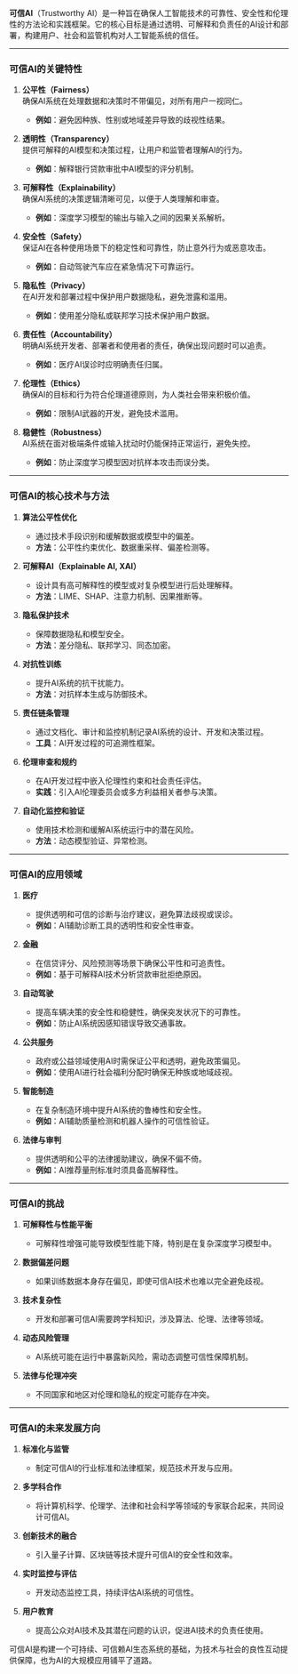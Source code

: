 **可信AI**（Trustworthy AI）是一种旨在确保人工智能技术的可靠性、安全性和伦理性的方法论和实践框架。它的核心目标是通过透明、可解释和负责任的AI设计和部署，构建用户、社会和监管机构对人工智能系统的信任。

---

### **可信AI的关键特性**
1. **公平性（Fairness）**  
   确保AI系统在处理数据和决策时不带偏见，对所有用户一视同仁。  
   - **例如**：避免因种族、性别或地域差异导致的歧视性结果。

2. **透明性（Transparency）**  
   提供可解释的AI模型和决策过程，让用户和监管者理解AI的行为。  
   - **例如**：解释银行贷款审批中AI模型的评分机制。

3. **可解释性（Explainability）**  
   确保AI系统的决策逻辑清晰可见，以便于人类理解和审查。  
   - **例如**：深度学习模型的输出与输入之间的因果关系解析。

4. **安全性（Safety）**  
   保证AI在各种使用场景下的稳定性和可靠性，防止意外行为或恶意攻击。  
   - **例如**：自动驾驶汽车应在紧急情况下可靠运行。

5. **隐私性（Privacy）**  
   在AI开发和部署过程中保护用户数据隐私，避免泄露和滥用。  
   - **例如**：使用差分隐私或联邦学习技术保护用户数据。

6. **责任性（Accountability）**  
   明确AI系统开发者、部署者和使用者的责任，确保出现问题时可以追责。  
   - **例如**：医疗AI误诊时应明确责任归属。

7. **伦理性（Ethics）**  
   确保AI的目标和行为符合伦理道德原则，为人类社会带来积极价值。  
   - **例如**：限制AI武器的开发，避免技术滥用。

8. **稳健性（Robustness）**  
   AI系统在面对极端条件或输入扰动时仍能保持正常运行，避免失控。  
   - **例如**：防止深度学习模型因对抗样本攻击而误分类。

---

### **可信AI的核心技术与方法**
1. **算法公平性优化**  
   - 通过技术手段识别和缓解数据或模型中的偏差。
   - **方法**：公平性约束优化、数据重采样、偏差检测等。

2. **可解释AI（Explainable AI, XAI）**  
   - 设计具有高可解释性的模型或对复杂模型进行后处理解释。
   - **方法**：LIME、SHAP、注意力机制、因果推断等。

3. **隐私保护技术**  
   - 保障数据隐私和模型安全。
   - **方法**：差分隐私、联邦学习、同态加密。

4. **对抗性训练**  
   - 提升AI系统的抗干扰能力。
   - **方法**：对抗样本生成与防御技术。

5. **责任链条管理**  
   - 通过文档化、审计和监控机制记录AI系统的设计、开发和决策过程。
   - **工具**：AI开发过程的可追溯性框架。

6. **伦理审查和规约**  
   - 在AI开发过程中嵌入伦理性约束和社会责任评估。
   - **实践**：引入AI伦理委员会或多方利益相关者参与决策。

7. **自动化监控和验证**  
   - 使用技术检测和缓解AI系统运行中的潜在风险。
   - **方法**：动态模型验证、异常检测。

---

### **可信AI的应用领域**
1. **医疗**  
   - 提供透明和可信的诊断与治疗建议，避免算法歧视或误诊。
   - **例如**：AI辅助诊断工具的透明性和安全性审查。

2. **金融**  
   - 在信贷评分、风险预测等场景下确保公平性和可追责性。
   - **例如**：基于可解释AI技术分析贷款审批拒绝原因。

3. **自动驾驶**  
   - 提高车辆决策的安全性和稳健性，确保突发状况下的可靠性。
   - **例如**：防止AI系统因感知错误导致交通事故。

4. **公共服务**  
   - 政府或公益领域使用AI时需保证公平和透明，避免政策偏见。
   - **例如**：使用AI进行社会福利分配时确保无种族或地域歧视。

5. **智能制造**  
   - 在复杂制造环境中提升AI系统的鲁棒性和安全性。
   - **例如**：AI辅助质量检测和机器人操作的可信性验证。

6. **法律与审判**  
   - 提供透明和公平的法律援助建议，确保不偏不倚。
   - **例如**：AI推荐量刑标准时须具备高解释性。

---

### **可信AI的挑战**
1. **可解释性与性能平衡**  
   - 可解释性增强可能导致模型性能下降，特别是在复杂深度学习模型中。

2. **数据偏差问题**  
   - 如果训练数据本身存在偏见，即使可信AI技术也难以完全避免歧视。

3. **技术复杂性**  
   - 开发和部署可信AI需要跨学科知识，涉及算法、伦理、法律等领域。

4. **动态风险管理**  
   - AI系统可能在运行中暴露新风险，需动态调整可信性保障机制。

5. **法律与伦理冲突**  
   - 不同国家和地区对伦理和隐私的规定可能存在冲突。

---

### **可信AI的未来发展方向**
1. **标准化与监管**  
   - 制定可信AI的行业标准和法律框架，规范技术开发与应用。

2. **多学科合作**  
   - 将计算机科学、伦理学、法律和社会科学等领域的专家联合起来，共同设计可信AI。

3. **创新技术的融合**  
   - 引入量子计算、区块链等技术提升可信AI的安全性和效率。

4. **实时监控与评估**  
   - 开发动态监控工具，持续评估AI系统的可信性。

5. **用户教育**  
   - 提高公众对AI技术及其潜在问题的认识，促进AI技术的负责任使用。

可信AI是构建一个可持续、可信赖AI生态系统的基础，为技术与社会的良性互动提供保障，也为AI的大规模应用铺平了道路。

